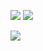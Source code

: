 ![](https://github-profile-summary-cards.vercel.app/api/cards/stats?username=KerwinKwong&theme=dracula) ![](https://github-profile-summary-cards.vercel.app/api/cards/repos-per-language?username=KerwinKwong&theme=dracula)

![](https://github-profile-summary-cards.vercel.app/api/cards/profile-details?username=KerwinKwong&theme=dracula)
